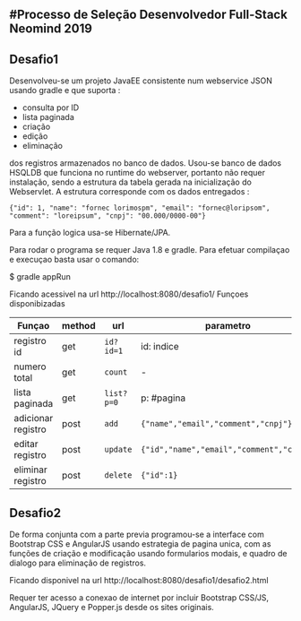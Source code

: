 #Processo de Seleção Desenvolvedor Full-Stack Neomind 2019
---------------------------------------------------------

## Desafio1
Desenvolveu-se um projeto JavaEE consistente num webservice JSON usando gradle e que suporta :

- consulta por ID
- lista paginada
- criação
- edição 
- eliminação 

dos registros armazenados no banco de dados. Usou-se banco de dados HSQLDB que funciona no runtime do webserver, portanto não requer instalação, sendo a estrutura da tabela gerada na inicialização do Webservlet. A estrutura corresponde com os dados entregados :

    {"id": 1, "name": "fornec lorimospm", "email": "fornec@loripsom", "comment": "loreipsum", "cnpj": "00.000/0000-00"}

Para a função logica usa-se Hibernate/JPA.

Para rodar o programa se requer Java 1.8 e gradle. 
Para efetuar compilaçao e execuçao basta usar o comando:

  $ gradle appRun

Ficando acessivel na url http://localhost:8080/desafio1/
Funçoes disponibizadas 

Funçao          | method | url        | parametro  | resultado
----------------|--------|------------|------------|-----------
registro id     |   get  | `id?id=1`  | id: indice | `{"id","name","email","comment","cnpj"}`
numero total    |   get  | `count `   | -          | `{"count":5}`
lista paginada  |   get  | `list?p=0` | p: #pagina | `[{fornecedor1},{fornecedor2}, ..,{fornecedor10}]`
adicionar registro| post | `add   `   |`{"name","email","comment","cnpj"}` | `{"OK":#registro}`
editar registro |   post | `update`   |`{"id","name","email","comment","cnpj"}` | `{"OK":#registro}`
eliminar registro|  post | `delete`   |`{"id":1}`    | `{"OK":#registro}`


## Desafio2

De forma conjunta com a parte previa programou-se a interface com Bootstrap CSS e AngularJS usando estrategia de pagina 
unica, com as funções de criação e modificação usando formularios modais, e quadro de dialogo para eliminação de registros.

Ficando disponivel na url http://localhost:8080/desafio1/desafio2.html

Requer ter acesso a conexao de internet por incluir Bootstrap CSS/JS, AngularJS, JQuery e Popper.js desde os sites originais.
